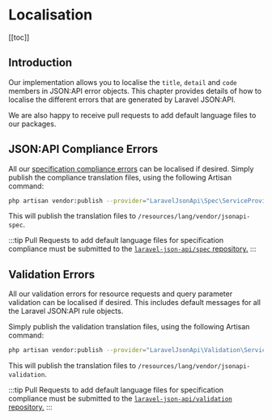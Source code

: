# Localisation

[[toc]]

## Introduction

Our implementation allows you to localise the `title`, `detail` and `code`
members in JSON:API error objects. This chapter provides details of how
to localise the different errors that are generated by Laravel JSON:API.

We are also happy to receive pull requests to add default language files
to our packages.

## JSON:API Compliance Errors

All our [specification compliance errors](../requests/compliance.md)
can be localised if desired. Simply publish the compliance
translation files, using the following Artisan command:

```bash
php artisan vendor:publish --provider="LaravelJsonApi\Spec\ServiceProvider"
```

This will publish the translation files to
`/resources/lang/vendor/jsonapi-spec`.

:::tip
Pull Requests to add default language files for specification compliance
must be submitted to the
[`laravel-json-api/spec` repository.](https://github.com/laravel-json-api/spec)
:::

## Validation Errors

All our validation errors for resource requests and query parameter
validation can be localised if desired. This includes default messages
for all the Laravel JSON:API rule objects.

Simply publish the validation translation files, using the following
Artisan command:

```bash
php artisan vendor:publish --provider="LaravelJsonApi\Validation\ServiceProvider"
```

This will publish the translation files to
`/resources/lang/vendor/jsonapi-validation`.

:::tip
Pull Requests to add default language files for specification compliance
must be submitted to the
[`laravel-json-api/validation` repository.](https://github.com/laravel-json-api/validation)
:::

